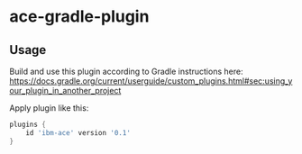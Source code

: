# ace-gradle-plugin

## Usage

Build and use this plugin according to Gradle instructions here:
<https://docs.gradle.org/current/userguide/custom_plugins.html#sec:using_your_plugin_in_another_project>

Apply plugin like this:

```groovy
plugins {
    id 'ibm-ace' version '0.1'
}
```
